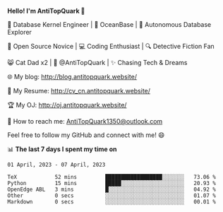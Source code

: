 
**Hello! I'm AntiTopQuark 👋**

🔧 Database Kernel Engineer | 🌊 OceanBase | 🤖 Autonomous Database Explorer

🌱 Open Source Novice | 💻 Coding Enthusiast | 🔍 Detective Fiction Fan

😸 Cat Dad x2 | 🎉 @AntiTopQuark | ✨ Chasing Tech & Dreams

🌐 My blog: http://blog.antitopquark.website/

📄 My Resume: http://cv_cn.antitopquark.website/

🏆 My OJ: http://oj.antitopquark.website/

📧 How to reach me: AntiTopQuark1350@outlook.com

Feel free to follow my GitHub and connect with me! 😄

📊 **The last 7 days I spent my time on** 

<!--START_SECTION:waka-->
```text
01 April, 2023 - 07 April, 2023

TeX            52 mins         ██████████████████░░░░░░░   73.06 % 
Python         15 mins         █████░░░░░░░░░░░░░░░░░░░░   20.93 % 
OpenEdge ABL   3 mins          █░░░░░░░░░░░░░░░░░░░░░░░░   04.92 % 
Other          0 secs          ░░░░░░░░░░░░░░░░░░░░░░░░░   01.07 % 
Markdown       0 secs          ░░░░░░░░░░░░░░░░░░░░░░░░░   00.01 %
```
<!--END_SECTION:waka-->


